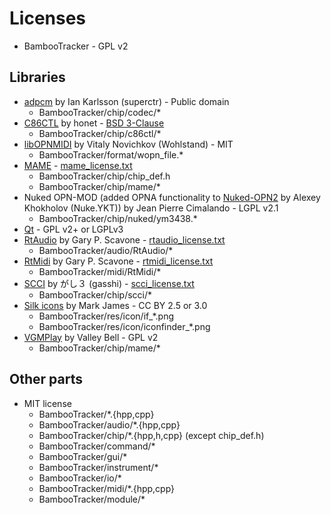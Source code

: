 # Licenses
- BambooTracker - GPL v2

## Libraries
- [adpcm](https://github.com/superctr/adpcm) by Ian Karlsson (superctr) - Public domain
  - BambooTracker/chip/codec/*
- [C86CTL](https://github.com/honet/c86ctl) by honet - [BSD 3-Clause](./c86ctl_lisence.txt)
  - BambooTracker/chip/c86ctl/*
- [libOPNMIDI](https://github.com/Wohlstand/libOPNMIDI) by Vitaly Novichkov (Wohlstand) - MIT
  - BambooTracker/format/wopn_file.*
- [MAME](https://github.com/mamedev/mame) - [mame_license.txt](./mame_license.txt)
  - BambooTracker/chip/chip_def.h
  - BambooTracker/chip/mame/*
- Nuked OPN-MOD (added OPNA functionality to [Nuked-OPN2](https://github.com/nukeykt/Nuked-OPN2) by Alexey Khokholov (Nuke.YKT)) by Jean Pierre Cimalando - LGPL v2.1
  - BambooTracker/chip/nuked/ym3438.*
- [Qt](https://www.qt.io/) - GPL v2+ or LGPLv3
- [RtAudio](http://www.music.mcgill.ca/~gary/rtaudio/) by Gary P. Scavone - [rtaudio_license.txt](./rtaudio_license.txt)
  - BambooTracker/audio/RtAudio/*
- [RtMidi](https://github.com/Wohlstand/rtmidi) by Gary P. Scavone - [rtmidi_license.txt](./rtmidi_license.txt)
  - BambooTracker/midi/RtMidi/*
- [SCCI](http://www.pyonpyon.jp/~gasshi/fm/scci.html) by がし３ (gasshi) - [scci_license.txt](./scci_license.txt)
  - BambooTracker/chip/scci/*
- [Silk icons](http://www.famfamfam.com/lab/icons/silk/) by Mark James - CC BY 2.5 or 3.0
  - BambooTracker/res/icon/if_*.png
  - BambooTracker/res/icon/iconfinder_*.png
- [VGMPlay](https://github.com/vgmrips/vgmplay) by Valley Bell - GPL v2
  - BambooTracker/chip/mame/*

## Other parts
- MIT license
  - BambooTracker/*.{hpp,cpp}
  - BambooTracker/audio/*.{hpp,cpp}
  - BambooTracker/chip/*.{hpp,h,cpp} (except chip_def.h)
  - BambooTracker/command/*
  - BambooTracker/gui/*
  - BambooTracker/instrument/*
  - BambooTracker/io/*
  - BambooTracker/midi/*.{hpp,cpp}
  - BambooTracker/module/*
